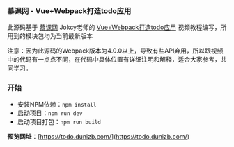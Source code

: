 ### 慕课网 - Vue+Webpack打造todo应用

此源码基于 [慕课网](https://www.imooc.com/) Jokcy老师的 [Vue+Webpack打造todo应用](https://www.imooc.com/learn/935) 视频教程编写，所用到的模块包均为当前最新版本

注意：因为此源码的Webpack版本为4.0.0以上，导致有些API弃用，所以跟视频中的代码有一点点不同，在代码中具体位置有详细注明和解释，适合大家参考，共同学习。

### 开始
- 安装NPM依赖：`npm install`
- 启动项目：`npm run dev`
- 启动项目打包：`npm run build`


**预览网址**：[https://todo.dunizb.com/](https://todo.dunizb.com/)
